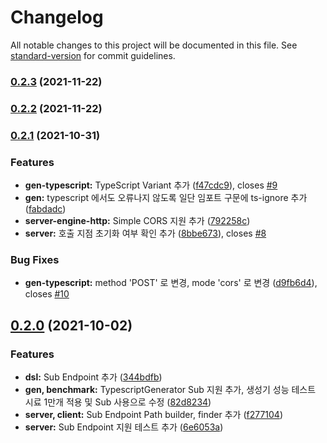 # Changelog

All notable changes to this project will be documented in this file. See [standard-version](https://github.com/conventional-changelog/standard-version) for commit guidelines.

### [0.2.3](https://github.com/kotlin-everywhere/kenet/compare/v0.2.1...v0.2.3) (2021-11-22)

### [0.2.2](https://github.com/kotlin-everywhere/kenet/compare/v0.2.1...v0.2.2) (2021-11-22)

### [0.2.1](https://github.com/kotlin-everywhere/kenet/compare/v0.2.0...v0.2.1) (2021-10-31)


### Features

* **gen-typescript:** TypeScript Variant 추가 ([f47cdc9](https://github.com/kotlin-everywhere/kenet/commit/f47cdc9e563aa5e590977da2524f7eead02ba1d6)), closes [#9](https://github.com/kotlin-everywhere/kenet/issues/9)
* **gen:** typescript 에서도 오류나지 않도록 일단 임포트 구문에 ts-ignore 추가 ([fabdadc](https://github.com/kotlin-everywhere/kenet/commit/fabdadc7b62ee7f97023cc5f52923c21a12b5e32))
* **server-engine-http:** Simple CORS 지원 추가 ([792258c](https://github.com/kotlin-everywhere/kenet/commit/792258caa1fed8d130e0062d8c8d88f017549fd1))
* **server:** 호출 지점 초기화 여부 확인 추가 ([8bbe673](https://github.com/kotlin-everywhere/kenet/commit/8bbe6735de5da9c5e66b6d83d116eee8b701052f)), closes [#8](https://github.com/kotlin-everywhere/kenet/issues/8)


### Bug Fixes

* **gen-typescript:** method 'POST' 로 변경, mode 'cors' 로 변경 ([d9fb6d4](https://github.com/kotlin-everywhere/kenet/commit/d9fb6d4652ad7bd84a27b67ea90a05c248671568)), closes [#10](https://github.com/kotlin-everywhere/kenet/issues/10)

## [0.2.0](https://github.com/kotlin-everywhere/kenet/compare/v0.1.0...v0.2.0) (2021-10-02)


### Features

* **dsl:** Sub Endpoint 추가 ([344bdfb](https://github.com/kotlin-everywhere/kenet/commit/344bdfb3a291e320fcfb1f621b9c8aad1f5a1d69))
* **gen, benchmark:** TypescriptGenerator Sub 지원 추가, 생성기 성능 테스트 시료 1만개 적용 및 Sub 사용으로 수정 ([82d8234](https://github.com/kotlin-everywhere/kenet/commit/82d82341966a7f71e7c5b6e51a2b9d801a4a361a))
* **server, client:** Sub Endpoint Path builder, finder 추가 ([f277104](https://github.com/kotlin-everywhere/kenet/commit/f277104f69233c9d0df7ad88705dc126f0070267))
* **server:** Sub Endpoint 지원 테스트 추가 ([6e6053a](https://github.com/kotlin-everywhere/kenet/commit/6e6053a156502f020ed6851947d29c3ea2a3c61d))
